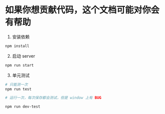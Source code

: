 # 如果你想贡献代码，这个文档可能对你会有帮助

1. 安装依赖

```bash
npm install
```

2. 启动 server

```bash
npm run start
```

3. 单元测试

```bash
# 只能测一次
npm run test

# 运行一次，每次保存都会测试，但是 window 上有 BUG

npm run dev-test

```

